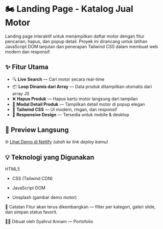 # 🏍️ Landing Page - Katalog Jual Motor

Landing page interaktif untuk menampilkan daftar motor dengan fitur pencarian, hapus, dan popup detail. Proyek ini dirancang untuk latihan JavaScript DOM lanjutan dan penerapan Tailwind CSS dalam membuat web modern dan responsif.

## ✨ Fitur Utama

- 🔍 **Live Search** — Cari motor secara real-time
- 📦 **Loop Dinamis dari Array** — Data produk ditampilkan otomatis dari array JS
- ❌ **Hapus Produk** — Hapus kartu motor langsung dari tampilan
- 🔎 **Modal Detail Produk** — Tampilkan detail motor di popup elegan
- 🎨 **Tailwind CSS** — UI modern, ringan, dan responsif
- 📱 **Responsive Design** — Tersedia untuk mobile & desktop

## 🧪 Preview Langsung

🌐 [Lihat Demo di Netlify](https://jualmotor-namsy.netlify.app) _(ubah ke link deploy kamu)_

## 💡 Teknologi yang Digunakan

HTML5

- CSS (Tailwind CDN)

- JavaScript DOM

- Unsplash (gambar demo motor)

📌 Catatan
Fitur akan terus dikembangkan — filter per kategori, galeri slide, dan simpan status favorit.

👨‍💻 Dibuat oleh
Syahrul Annam — Portofolio
